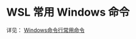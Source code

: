 # WSL 常用 Windows 命令

详见：
[Windows命令行常用命令](learning/subjects/ComputerScience/OperatingSystem/Windows/Windows命令行常用命令.md)

